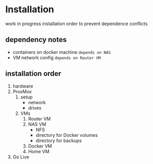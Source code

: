 # Installation

work in progress installation order to prevent dependence conflicts

## dependency notes

- containers on docker machine `depends on NAS`
- VM network config `depends on Router VM`

## installation order

1. hardware
2. ProxMox
   1. setup
      - network
      - drives
   2. VMs
      1. Router VM
      2. NAS VM
         - NFS
         - directory for Docker volumes
         - directory for backups
      3. Docker VM
      4. Home VM
3. Go Live
